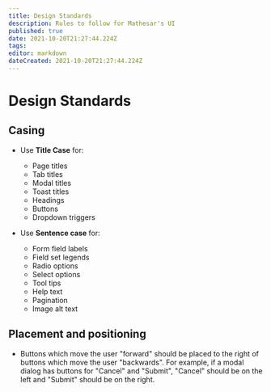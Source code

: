 ```yaml
---
title: Design Standards
description: Rules to follow for Mathesar's UI
published: true
date: 2021-10-20T21:27:44.224Z
tags: 
editor: markdown
dateCreated: 2021-10-20T21:27:44.224Z
---
```


# Design Standards

## Casing

- Use **Title Case** for:
    - Page titles
    - Tab titles
    - Modal titles
    - Toast titles
    - Headings
    - Buttons
    - Dropdown triggers

- Use **Sentence case** for:
    - Form field labels
    - Field set legends
    - Radio options
    - Select options
    - Tool tips
    - Help text
    - Pagination
    - Image alt text

## Placement and positioning

- Buttons which move the user "forward" should be placed to the right of buttons which move the user "backwards". For example, if a modal dialog has buttons for "Cancel" and "Submit", "Cancel" should be on the left and "Submit" should be on the right.



